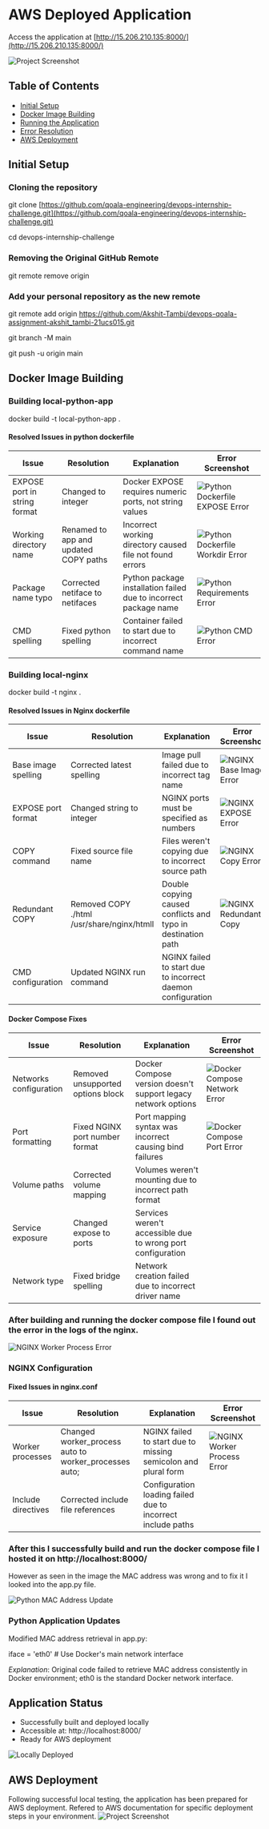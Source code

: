# AWS Deployed Application
Access the application at [http://15.206.210.135:8000/](http://15.206.210.135:8000/)

![Project Screenshot](Images/successful-deployment.png)

## Table of Contents
- [Initial Setup](#initial-setup)
- [Docker Image Building](#docker-image-building)
- [Running the Application](#running-the-application)
- [Error Resolution](#error-resolution)
- [AWS Deployment](#aws-deployment)

## Initial Setup

### Cloning the repository 
git clone  [https://github.com/qoala-engineering/devops-internship-challenge.git](https://github.com/qoala-engineering/devops-internship-challenge.git)

cd devops-internship-challenge


### Removing the Original GitHub Remote
git remote remove origin

### Add your personal repository as the new remote
git remote add origin https://github.com/Akshit-Tambi/devops-qoala-assignment-akshit_tambi-21ucs015.git

git branch -M main

git push -u origin main


## Docker Image Building
### Building local-python-app
docker build -t local-python-app .


#### Resolved Issues in python dockerfile
| Issue | Resolution | Explanation | Error Screenshot |
|-------|------------|-------------|------------------|
| EXPOSE port in string format | Changed to integer | Docker EXPOSE requires numeric ports, not string values | ![Python Dockerfile EXPOSE Error](./Images/python-expose-error.png) |
| Working directory name | Renamed to app and updated COPY paths | Incorrect working directory caused file not found errors | ![Python Dockerfile Workdir Error](./Images/python-workdir-error.png) |
| Package name typo | Corrected netiface to netifaces | Python package installation failed due to incorrect package name | ![Python Requirements Error](./Images/python-requirements-error.png) |
| CMD spelling | Fixed python spelling | Container failed to start due to incorrect command name | ![Python CMD Error](./Images/python-cmd-error.png) |

### Building local-nginx
docker build -t nginx .


#### Resolved Issues in Nginx dockerfile
| Issue | Resolution | Explanation | Error Screenshot |
|-------|------------|-------------|------------------|
| Base image spelling | Corrected latest spelling | Image pull failed due to incorrect tag name | ![NGINX Base Image Error](./Images/nginx-base-error.png) |
| EXPOSE port format | Changed string to integer | NGINX ports must be specified as numbers | ![NGINX EXPOSE Error](./Images/nginx-expose-error.png) |
| COPY command | Fixed source file name | Files weren't copying due to incorrect source path | ![NGINX Copy Error](./Images/nginx-copy-error.png) |
| Redundant COPY | Removed COPY ./html /usr/share/nginx/htmll | Double copying caused conflicts and typo in destination path | ![NGINX Redundant Copy](./Images/nginx-redundant-copy.png) |
| CMD configuration | Updated NGINX run command | NGINX failed to start due to incorrect daemon configuration |

#### Docker Compose Fixes
| Issue | Resolution | Explanation | Error Screenshot |
|-------|------------|-------------|------------------|
| Networks configuration | Removed unsupported options block | Docker Compose version doesn't support legacy network options | ![Docker Compose Network Error](./Images/compose-network-error.png) |
| Port formatting | Fixed NGINX port number format | Port mapping syntax was incorrect causing bind failures | ![Docker Compose Port Error](./Images/compose-port-error.png) |
| Volume paths | Corrected volume mapping | Volumes weren't mounting due to incorrect path format |
| Service exposure | Changed expose to ports | Services weren't accessible due to wrong port configuration |
| Network type | Fixed bridge spelling | Network creation failed due to incorrect driver name |
 
### After  building and running the docker compose file I found out the error in the logs of the nginx.
![NGINX Worker Process Error](./Images/nginx-worker-error.png)

### NGINX Configuration
#### Fixed Issues in nginx.conf
| Issue | Resolution | Explanation | Error Screenshot |
|-------|------------|-------------|------------------|
| Worker processes | Changed worker_process auto to worker_processes auto; | NGINX failed to start due to missing semicolon and plural form | ![NGINX Worker Process Error](./Images/nginx-worker-error.png) |
| Include directives | Corrected include file references | Configuration loading failed due to incorrect include paths |

### After this I successfully build and run the docker compose file I hosted it on http://localhost:8000/
However as seen in the image the MAC address was wrong and to fix it I looked into the app.py file.

![Python MAC Address Update](./Images/python-mac-update.png)

### Python Application Updates
Modified MAC address retrieval in app.py:

iface = 'eth0'  # Use Docker's main network interface

*Explanation*: Original code failed to retrieve MAC address consistently in Docker environment; eth0 is the standard Docker network interface.

## Application Status
- Successfully built and deployed locally
- Accessible at: http://localhost:8000/
- Ready for AWS deployment

![Locally Deployed](./Images/localhost8000.png)

## AWS Deployment
Following successful local testing, the application has been prepared for AWS deployment. Refered to AWS documentation for specific deployment steps in your environment.
![Project Screenshot](Images/successful-deployment.png)
